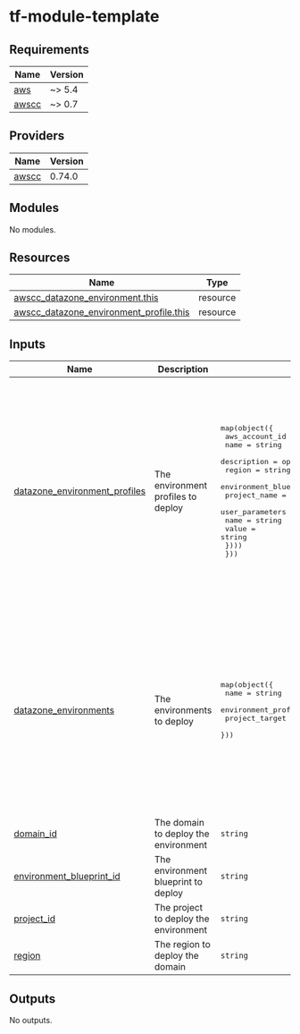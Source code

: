 # tf-module-template
<!-- BEGIN_TF_DOCS -->
## Requirements

| Name | Version |
|------|---------|
| <a name="requirement_aws"></a> [aws](#requirement\_aws) | ~> 5.4 |
| <a name="requirement_awscc"></a> [awscc](#requirement\_awscc) | ~> 0.7 |

## Providers

| Name | Version |
|------|---------|
| <a name="provider_awscc"></a> [awscc](#provider\_awscc) | 0.74.0 |

## Modules

No modules.

## Resources

| Name | Type |
|------|------|
| [awscc_datazone_environment.this](https://registry.terraform.io/providers/hashicorp/awscc/latest/docs/resources/datazone_environment) | resource |
| [awscc_datazone_environment_profile.this](https://registry.terraform.io/providers/hashicorp/awscc/latest/docs/resources/datazone_environment_profile) | resource |

## Inputs

| Name | Description | Type | Default | Required |
|------|-------------|------|---------|:--------:|
| <a name="input_datazone_environment_profiles"></a> [datazone\_environment\_profiles](#input\_datazone\_environment\_profiles) | The environment profiles to deploy | <pre>map(object({<br>    aws_account_id                   = string<br>    name                             = string<br>    description                      = optional(string)<br>    region                           = string<br>    environment_blueprint_identifier = string<br>    project_name                     = string<br>    user_parameters = optional(list(object({<br>      name  = string<br>      value = string<br>    })))<br>  }))</pre> | <pre>{<br>  "DefaultDataLake": {<br>    "aws_account_id": "855831148133",<br>    "environment_blueprint_identifier": "DefaultDataLake",<br>    "name": "DefaultDataLake_profile",<br>    "project_name": "environment",<br>    "region": "ap-southeast-2"<br>  },<br>  "DefaultDataWarehouse": {<br>    "aws_account_id": "855831148133",<br>    "environment_blueprint_identifier": "DefaultDataWarehouse",<br>    "name": "DefaultDataWarehouse_profile",<br>    "project_name": "environment",<br>    "region": "ap-southeast-2",<br>    "user_parameters": []<br>  }<br>}</pre> | no |
| <a name="input_datazone_environments"></a> [datazone\_environments](#input\_datazone\_environments) | The environments to deploy | <pre>map(object({<br>    name                           = string<br>    environment_profile_identifier = string<br>    project_target                 = string<br>  }))</pre> | <pre>{<br>  "Curated": {<br>    "environment_profile_identifier": "DefaultDataLake",<br>    "name": "Curated Data Lake",<br>    "project_target": "data_team"<br>  },<br>  "Product": {<br>    "environment_profile_identifier": "DefaultDataLake",<br>    "name": "Product Data Lake",<br>    "project_target": "data_team"<br>  },<br>  "Raw": {<br>    "environment_profile_identifier": "DefaultDataLake",<br>    "name": "Raw Data Lake",<br>    "project_target": "data_team"<br>  }<br>}</pre> | no |
| <a name="input_domain_id"></a> [domain\_id](#input\_domain\_id) | The domain to deploy the environment | `string` | n/a | yes |
| <a name="input_environment_blueprint_id"></a> [environment\_blueprint\_id](#input\_environment\_blueprint\_id) | The environment blueprint to deploy | `string` | n/a | yes |
| <a name="input_project_id"></a> [project\_id](#input\_project\_id) | The project to deploy the environment | `string` | n/a | yes |
| <a name="input_region"></a> [region](#input\_region) | The region to deploy the domain | `string` | `"ap-southeast-2"` | no |

## Outputs

No outputs.
<!-- END_TF_DOCS -->